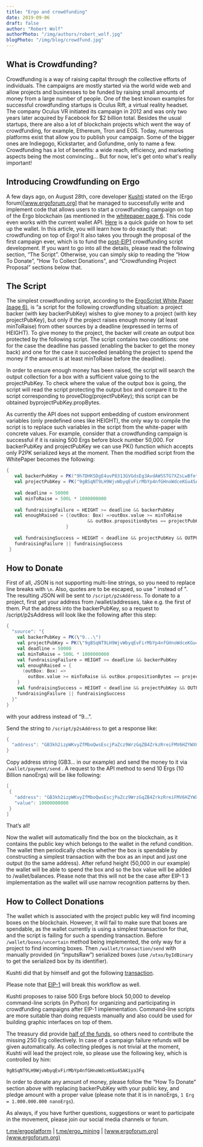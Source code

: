 ```yaml
---
title: "Ergo and crowdfunding"
date: 2019-09-06
draft: false
author: "Robert Wolf"
authorPhoto: "/img/authors/robert_wolf.jpg"
blogPhoto: "/img/blog/crowdfund.jpg"
---
```


## What is Crowdfunding?

Crowdfunding is a way of raising capital through the collective efforts of individuals. The campaigns are mostly started via the world wide web and allow projects and businesses to be funded by raising small amounts of money from a large number of people.
One of the best known examples for successful crowdfunding startups is Oculus Rift, a virtual reality headset. The company Oculus VR initiated its campaign in 2012 and was only two years later acquired by Facebook for $2 billion total. Besides the usual startups, there are also a lot of blockchain projects which went the way of crowdfunding, for example, Ethereum, Tron and EOS. Today, numerous platforms exist that allow you to publish your campaign. Some of the bigger ones are Indiegogo, Kickstarter, and Gofundme, only to name a few. 
Crowdfunding has a lot of benefits: a wide reach, efficiency, and marketing aspects being the most convincing... But for now, let's get onto what's really important! 

## Introducing Crowdfunding on Ergo

A few days ago, on August 28th, core developer [Kushti](https://www.ergoforum.org/u/kushti) stated on the (Ergo forum)[www.ergoforum.org] that he managed to successfully write and implement code that allows users to start a crowdfunding campaign on top of the Ergo blockchain (as mentioned in the [whitepaper page 6](https://docs.ergoplatform.com/ErgoScript.pdf). This code even works with the current wallet API. [Here](https://ergoplatform.org/en/blog/2019_06_04_wallet-documentation/) is a quick guide on how to set up the wallet.
In this article, you will learn how to do exactly that: crowdfunding on top of Ergo! It also takes you through the proposal of the first campaign ever, which is to fund the [post-EIP1](https://github.com/ergoplatform/eips/blob/master/eip-0001.md) crowdfunding script development.
If you want to go into all the details, please read the following section, “The Script”. Otherwise, you can simply skip to reading the “How To Donate”, "How To Collect Donations", and “Crowdfunding Project Proposal” sections below that.

## The Script

The simplest crowdfunding script, according to the [ErgoScript White Paper (page 6)](https://docs.ergoplatform.com/ErgoScript.pdf), is “a script for the following crowdfunding situation: a project backer (with key backerPubKey) wishes to give money to a project (with key projectPubKey), but only if the project raises enough money (at least minToRaise) from other sources by a deadline (expressed in terms of HEIGHT). 
To give money to the project, the backer will create an output box protected by the following script. The script contains two conditions: one for the case the deadline has passed (enabling the backer to get the money back) and one for the case it succeeded (enabling the project to spend the money if the amount is at least minToRaise before the deadline). 

In order to ensure enough money has been raised, the script will search the output collection for a box with a sufficient value going to the projectPubKey. To check where the value of the output box is going, the script will read the script protecting the output box and compare it to the script corresponding to proveDlog(projectPubKey); this script can be obtained byprojectPubKey.propBytes.

As currently the API does not support embedding of custom environment variables (only predefined ones like HEIGHT), the only way to compile the script is to replace such variables in the script from the white-paper with concrete values. For example, consider that a crowdfunding campaign is successful if it is raising 500 Ergs before block number 50,000. For backerPubKey and projectPubKey we can use PK() function which accepts only P2PK serialized keys at the moment. Then the modified script from the WhitePaper becomes the following:

```scala
{
   val backerPubKey = PK("9h7DHKSDgE4uvP8313GVGdsEg3AvdAWSSTG7XZsLwBfeth4aePG")
   val projectPubKey = PK("9gBSqNT9LH9WjvWbyqEvFirMbYp4nfGHnoWdceKGu45AKiya3Fq") 
    
   val deadline = 50000
   val minToRaise = 500L * 1000000000 
   
   val fundraisingFailure = HEIGHT >= deadline && backerPubKey
   val enoughRaised = {(outBox: Box) =>outBox.value >= minToRaise 
                              && outBox.propositionBytes == projectPubKey.propBytes
                      }
        
   val fundraisingSuccess = HEIGHT < deadline && projectPubKey && OUTPUTS.exists(enoughRaised)
   fundraisingFailure || fundraisingSuccess                     
 }                              
```

## How to Donate

First of all, JSON is not supporting multi-line strings, so you need to replace line breaks with `\n`.
Also, quotes are to be escaped, so use " instead of ". The resulting JSON will be sent to `/script/p2sAddress`.
To donate to a project, first get your address from /wallet/addresses, take e.g. the first of them. Put the address into the backerPubKey, so a request to /script/p2sAddress will look like the following after this step:

```scala
{
  "source": "{ 
    val backerPubKey = PK(\"9...\")
    val projectPubKey = PK(\"9gBSqNT9LH9WjvWbyqEvFirMbYp4nfGHnoWdceKGu45AKiya3Fq\")
    val deadline = 50000
    val minToRaise = 500L * 1000000000
    val fundraisingFailure = HEIGHT >= deadline && backerPubKey
    val enoughRaised = {
      (outBox: Box) => 
        outBox.value >= minToRaise && outBox.propositionBytes == projectPubKey.propBytes
    } 
    val fundraisingSuccess = HEIGHT < deadline && projectPubKey && OUTPUTS.exists(enoughRaised) 
    fundraisingFailure || fundraisingSuccess 
  }"
}    
```

with your address instead of “9…”.

Send the string to `/script/p2sAddress` to get a response like:

```scala
{
  "address": "GB3kh2izpWKvyZfMboQwsEscjPaZcz9WrzGqZB4ZrkzRreiFMV6HZYWXGMK3rqCjDCoPgWGNzfnYSUhivW4a1VRYPE7uZXwKnBcqWcRkiuTx6QW55EcPcWeELUsumwdtKoFtWY583nWnKZff"
}     
```

Copy address string (GB3… in our example) and send the money to it via `/wallet/payment/send` . A request to the API method to send 10 Ergs (10 Billion nanoErgs) will be like following:

```scala
[
 {
   "address": "GB3kh2izpWKvyZfMboQwsEscjPaZcz9WrzGqZB4ZrkzRreiFMV6HZYWXGMK3rqCjDCoPgWGNzfnYSUhivW4a1VRYPE7uZXwKnBcqWcRkiuTx6QW55EcPcWeELUsumwdtKoFtWY583nWnKZff",
   "value": 10000000000
 }
]
```

That’s all!

Now the wallet will automatically find the box on the blockchain, as it contains the public key which belongs to the wallet in the refund condition. The wallet then periodically checks whether the box is spendable by constructing a simplest transaction with the box as an input and just one output (to the same address). After refund height (50,000 in our example) the wallet will be able to spend the box and so the box value will be added to /wallet/balances.
Please note that this will not be the case after EIP-1 3 implementation as the wallet will use narrow recognition patterns by then.

## How to Collect Donations

The wallet which is associated with the project public key will find incoming boxes on the blockchain. However, it will fail to make sure that boxes are spendable, as the wallet currently is using a simplest transaction for that, and the script is failing for such a spending transaction.
Before `/wallet/boxes/uncertain` method being implemented, the only way for a project to find incoming boxes. Then `/wallet/transaction/send` with manually provided (in “inputsRaw”) serialized boxes (use `/utxo/byIdBinary` to get the serialized box by its identifier).

Kushti did that by himself and got the following [transaction](https://explorer.ergoplatform.com/en/transactions/3d5a1102296b6159754097f33e780cae2692d9a2ec2b6daf26219651bcc2ae48).

Please note that [EIP-1](https://github.com/ergoplatform/eips/blob/master/eip-0001.md) will break this workflow as well.

Kushti proposes to raise 500 Ergs before block 50,000 to develop command-line scripts (in Python) for organizing and participating in crowdfunding campaigns after EIP-1 implementation. Command-line scripts are more suitable than doing requests manually and also could be used for building graphic interfaces on top of them.

The treasury did provide [half of the funds](https://explorer.ergoplatform.com/en/transactions/2fc882792b94f8210e4378f2f5bab90896523e212d927ed16600170d76f46ac9), so others need to contribute the missing 250 Erg collectively. In case of a campaign failure refunds will be given automatically. As collecting pledges is not trivial at the moment, Kushti will lead the project role, so please use the following key, which is controlled by him: 

`9gBSqNT9LH9WjvWbyqEvFirMbYp4nfGHnoWdceKGu45AKiya3Fq`

In order to donate any amount of money, please follow the “How To Donate” section above with replacing backerPubKey with your public key, and pledge amount with a proper value (please note that it is in nanoErgs, `1 Erg = 1.000.000.000 nanoErgs`).

As always, if you have further questions, suggestions or want to participate in the movement, please join our social media channels or forum.

[t.me/ergoplatform](t.me/ergoplatform) | [t.me/ergo_mining](t.me/ergo_mining) | [www.ergoforum.org](www.ergoforum.org)
